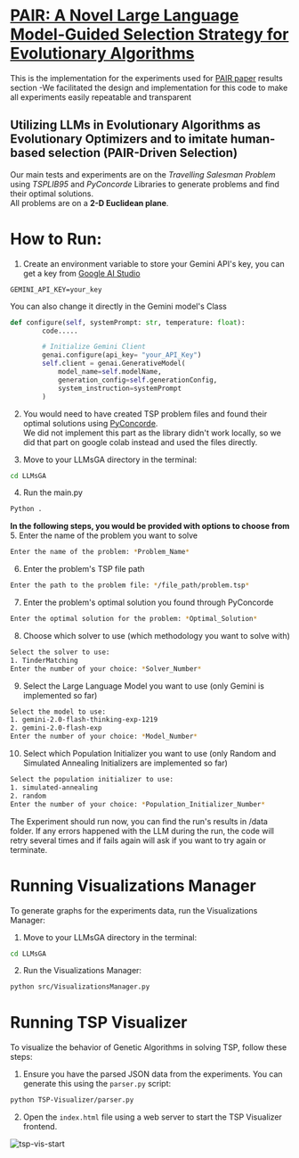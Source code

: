 # [PAIR: A Novel Large Language Model-Guided Selection Strategy for Evolutionary Algorithms](https://arxiv.org/abs/2503.03239)  
This is the implementation for the experiments used for [PAIR paper](https://arxiv.org/abs/2503.03239) results section
-We facilitated the design and implementation for this code to make all experiments easily repeatable and transparent
## Utilizing LLMs in Evolutionary Algorithms as Evolutionary Optimizers and to imitate human-based selection (PAIR-Driven Selection)
Our main tests and experiments are on the *Travelling Salesman Problem* using *TSPLIB95* and *PyConcorde* Libraries to generate problems and find their optimal solutions.  
All problems are on a **2-D Euclidean plane**.  

# How to Run:

1. Create an environment variable to store your Gemini API's key, you can get a key from [Google AI Studio](https://aistudio.google.com/apikey)
```env 
GEMINI_API_KEY=your_key
```
You can also change it directly in the Gemini model's Class
```python
def configure(self, systemPrompt: str, temperature: float):
        code.....

        # Initialize Gemini Client
        genai.configure(api_key= "your_API_Key")
        self.client = genai.GenerativeModel(
            model_name=self.modelName,
            generation_config=self.generationConfig,
            system_instruction=systemPrompt
        )
```
2. You would need to have created TSP problem files and found their optimal solutions using [PyConcorde](https://github.com/jvkersch/pyconcorde).  
We did not implement this part as the library didn't work locally, so we did that part on google colab instead and used the files directly.

3. Move to your LLMsGA directory in the terminal:
```zsh
cd LLMsGA
```
4. Run the main.py
```zsh
Python .
```  
  
**In the following steps, you would be provided with options to choose from**  
5. Enter the name of the problem you want to solve
```zsh
Enter the name of the problem: *Problem_Name*

```
6. Enter the problem's TSP file path
```zsh
Enter the path to the problem file: */file_path/problem.tsp*
```
7. Enter the problem's optimal solution you found through PyConcorde
```zsh
Enter the optimal solution for the problem: *Optimal_Solution*
```
8. Choose which solver to use (which methodology you want to solve with)
```zsh
Select the solver to use:
1. TinderMatching
Enter the number of your choice: *Solver_Number*
```
9. Select the Large Language Model you want to use (only Gemini is implemented so far)
```zsh
Select the model to use:
1. gemini-2.0-flash-thinking-exp-1219
2. gemini-2.0-flash-exp
Enter the number of your choice: *Model_Number*
```
10. Select which Population Initializer you want to use (only Random and Simulated Annealing Initializers are implemented so far)
```zsh
Select the population initializer to use:
1. simulated-annealing
2. random
Enter the number of your choice: *Population_Initializer_Number*
```

The Experiment should run now, you can find the run's results in /data folder.
If any errors happened with the LLM during the run, the code will retry several times and if fails again will ask if you want to try again or terminate.

# Running Visualizations Manager

To generate graphs for the experiments data, run the Visualizations Manager:

1. Move to your LLMsGA directory in the terminal:
```zsh
cd LLMsGA
```
2. Run the Visualizations Manager:
```zsh
python src/VisualizationsManager.py
```

# Running TSP Visualizer

To visualize the behavior of Genetic Algorithms in solving TSP, follow these steps:

1. Ensure you have the parsed JSON data from the experiments. You can generate this using the `parser.py` script:
```zsh
python TSP-Visualizer/parser.py
```
2. Open the `index.html` file using a web server to start the TSP Visualizer frontend.


![tsp-vis-start](https://github.com/user-attachments/assets/0c936a60-9a56-4eae-a73b-b097d8d37bf9)

